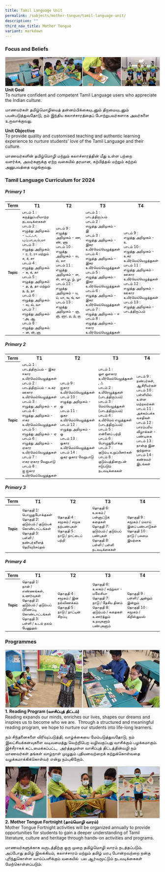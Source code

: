 ```yaml
---
title: Tamil Language Unit
permalink: /subjects/mother-tongue/tamil-language-unit/
description: ""
third_nav_title: Mother Tongue
variant: markdown
---
```

### Focus and Beliefs

![intro](/images/mt-tl-1.png)
**Unit Goal** <br>
To nurture confident and competent Tamil Language users who appreciate the Indian culture.

மாணவர்கள் தமிழ்மொழியைத் தன்னம்பிக்கையுடனும் திறமையுடனும் பயன்படுத்துவதோடு,&nbsp;நம் இந்திய கலாச்சாரத்தைப் போற்றுபவர்களாக அவர்களை உருவாக்குவது.

**Unit Objective** <br>
To provide quality and customised teaching and authentic learning experience to nurture students’ love of the Tamil Language and their culture.

மாணவர்களின் தமிழ்மொழி மற்றும் கலாச்சாரத்தின் மீது உள்ள பற்றை வளர்க்க,&nbsp;அவர்களுக்கு ஏற்ற வகையில் தரமான,&nbsp;கற்பித்தல் மற்றும் கற்றல் அனுபவத்தை வழங்குவது.&nbsp;&nbsp;

### Tamil Language Curriculum for 2024
##### Primary 1
<table>
	<tbody>
	<tr>
		<th width="8%" style="text-align: center">Term</th>
		<th width="23%" style="text-align: center">T1</th>
		<th width="23%" style="text-align: center">T2</th>
		<th width="23%" style="text-align: center">T3</th>
		<th width="23%" style="text-align: center">T4</th>
	</tr>
	<tr height="65px" style="font-size:12px">
		<th width="8%" style="text-align: center">Topic</th>
		<td width="23%" style="text-align: left">
			பாடம் 1 : <br>கருத்துப்பரிமாற்ற நடவடிக்கைகள்<br>
			பாடம் 2 : <br>எழுத்து அறிமுகம் - ட,ட்,டா, ப,ப்,பா,ம,ம்,மா<br>
			பாடம் 3 : <br>எழுத்து அறிமுகம் - ர, ர், ரா மற்றும் ச, ச், சா<br>
			பாடம் 4 : <br>எழுத்து அறிமுகம் - க, க், கா<br>
			பாடம் 5 : <br>எழுத்து அறிமுகம் - த, த், தா மற்றும் ந, ந், நா<br>
			பாடம் 6 : <br>எழுத்து அறிமுகம் - வ, வ், வா<br>
			பாடம் 7 : <br>எழுத்து அறிமுகம் -அ, ஆ<br>
			பாடம் 8 : <br>எழுத்து அறிமுகம் - ன, ன், னா<br>
		</td>
		<td width="23%" style="text-align: left">
			பாடம் 9 : <br>எழுத்து அறிமுகம் - ண, ண், ணா<br>
			பாடம் 10 : <br>எழுத்து அறிமுகம் - ல, ல், லா<br>
			பாடம் 11 : <br>எழுத்து அறிமுகம் - ள, ள், ளா,ழ, ழ், ழா<br>
			பாடம் 12 : <br>எழுத்து அறிமுகம் - ய, ய், யா, ங, ங், ஙா<br>
			பாடம் 13 : <br>எழுத்து அறிமுகம் - ஞ, ஞ், ஞா, ற, ற், றா
		</td>
		<td width="23%" style="text-align: left">
			பாடம் 1 : <br>பாடத்திருப்பம்<br>
			பாடம் 2 : <br>எழுத்து அறிமுகம் - இ<br>
			பாடம் 3 : <br>எழுத்து அறிமுகம் - இகர உயிர்மெய்யெழுத்துகள்<br>   
			பாடம் 4 : <br>எழுத்து அறிமுகம் - இகர உயிர்மெய்யெழுத்துகள்<br>
			பாடம் 5 : <br>எழுத்து அறிமுகம் - இகர உயிர்மெய்யெழுத்துகள்<br>
			பாடம் 6 : <br>எழுத்து அறிமுகம் - இகர உயிர்மெய்யெழுத்துகள்<br>
			பாடம் 7 : <br>எழுத்து அறிமுகம் - ஈ<br>
			பாடம் 8 : <br>எழுத்து அறிமுகம் - ஈகார உயிர்மெய்யெழுத்துகள்<br>
		</td>
		<td width="23%" style="text-align: left">
			பாடம் 9 :<br>எழுத்து அறிமுகம் - உ<br>
			பாடம் 10 :<br>எழுத்து அறிமுகம் - உகர உயிர்மெய்யெழுத்துகள்<br>
			பாடம் 11 :<br>எழுத்து அறிமுகம் - ஊகார உயிர்மெய்யெழுத்துகள்<br>
			பாடம் 12 :<br>எழுத்து அறிமுகம் - ஊகார உயிர்மெய்யெழுத்துகள்<br>
			பாடம் 13 :<br>எழுத்து அறிமுகம் - பாடத்திருப்பம்<br>
		</td>
	</tr>
	<tr>
	</tr>
</tbody>
</table>

##### Primary 2
<table>
	<tbody>
	<tr>
		<th width="8%" style="text-align: center">Term</th>
		<th width="23%" style="text-align: center">T1</th>
		<th width="23%" style="text-align: center">T2</th>
		<th width="23%" style="text-align: center">T3</th>
		<th width="23%" style="text-align: center">T4</th>
	</tr>
	<tr height="65px" style="font-size:12px">
		<th width="8%" style="text-align: center">Topic</th>
		<td width="23%" style="text-align: left">
பாடம் 1 : <br>பாடத்திருப்பம் - இகர ஈகார உயிர்மெய்யெழுத்துகள்<br>
பாடம் 2 : <br>பாடத்திருப்பம் - உகர ஊகார உயிர்மெய்யெழுத்துகள்<br>
பாடம் 3 : <br>எழுத்து அறிமுகம் - எ<br>
பாடம் 4 : <br>எழுத்து அறிமுகம் - எகர உயிர்மெய்யெழுத்துகள் <br>
பாடம் 5 : <br>எழுத்து அறிமுகம் - ஏ<br>
பாடம் 6 : <br>எழுத்து அறிமுகம் - ஏகார உயிர்மெய்யெழுத்துகள்<br>
பாடம் 7 : <br>எகர ஏகார வேறுபாடு<br>
பாடம் 8 : <br>ஐ ஐகார உயிர்மெய்யெழுத்துகள்
		</td>
		<td width="23%" style="text-align: left">
பாடம் 9 : <br>ஐகார உயிர்மெய்யெழுத்துகள்<br>
பாடம் 10 : <br>எழுத்து அறிமுகம் - ஒ <br>
பாடம் 11 : <br>ஒகர உயிர்மெய்யெழுத்துகள்<br>
பாடம் 12 : <br>எழுத்து அறிமுகம் - ஓ <br>
பாடம் 13 : <br>ஓகார உயிர்மெய்யெழுத்துகள்<br>
பாடம் 14 : <br>ஒகர ஓகார வேறுபாடு
		</td>
		<td width="23%" style="text-align: left">
பாடம் 1 : <br>ஔ  ஔகார உயிர்மெய்யெழுத்துகள் , ஃ<br>
பாடம் 2 : <br>உயிரெழுத்துகள் (பாடத்திருப்பம்)<br>
பாடம் 3 : <br>மெய்யெழுத்துகள் (பாடத்திருப்பம்) <br>
பாடம் 4 : <br>உயிர்மெய் எழுத்துகள்  (பாடத்திருப்பம்)<br> 
பாடம் 5 :  <br>என்னைப் பற்றி<br>
பாடம் 6 : <br>பொழுதுபோக்கு<br>
பாடம் 7 : <br>குடும்ப உறுப்பினர்கள்<br>
பாடம் 8 : <br>குடும்பத்தினருடன் ஈடுபடும் நடவடிக்கைகள்
		</td>
		<td width="23%" style="text-align: left">
பாடம் 9 : <br>நண்பர்கள், ஆசிரியர்கள்<br>
பாடம் 10 : <br>பள்ளியில் உள்ள மற்றவர்கள்<br> 
பாடம் 11 : <br>அக்கம்பக்க வசதிகள்<br>
பாடம் 12 : <br>பாரம்பரிய விழாக்கள் - பண்டிகை<br>
பாடம் 13 : <br>நான்கு இன ஒற்றுமை<br>
பாடம் 14 : <br>கண்கவர் இடங்கள்
		</td>
	</tr>
	<tr>
	</tr>
</tbody>
</table>

##### Primary 3
<table>
	<tbody>
	<tr>
		<th width="8%" style="text-align: center">Term</th>
		<th width="23%" style="text-align: center">T1</th>
		<th width="23%" style="text-align: center">T2</th>
		<th width="23%" style="text-align: center">T3</th>
		<th width="23%" style="text-align: center">T4</th>
	</tr>
	<tr height="65px" style="font-size:12px">
		<th width="8%" style="text-align: center">Topic</th>
		<td width="23%" style="text-align: left">
தொகுதி 1: <br>பொழுதுபோக்குகள்<br>
தொகுதி 2: <br>குடும்பம் / குடும்பக் கொண்டாட்டங்கள்<br>
தொகுதி 3: <br>பள்ளி / நண்பர்களைத் தெரிவுசெய்தல்
		</td>
		<td width="23%" style="text-align: left">
தொகுதி 4 : <br>சமூகம் / சமூக நற்பண்புகள்<br>
தொகுதி 5 : <br>நாடு / நாட்டைப் பற்றி
		</td>
		<td width="23%" style="text-align: left">
தொகுதி 6: <br>உலகம் / பன்னாட்டுக் கதைகள்<br>
தொகுதி 7: <br>குடும்பம் / குடும்பப் பண்புகள்<br>
தொகுதி 8: <br>பள்ளி / பள்ளி நடவடிக்கைகள்
		</td>
		<td width="23%" style="text-align: left">
தொகுதி 9 : <br>சமூகம் / மலாய் இனப் பண்பாடுகள்<br>
தொகுதி 10 : <br>நாடு / பசுமை இயற்கை		</td>
	</tr>
	<tr>
	</tr>
</tbody>
</table>

##### Primary 4
<table>
  <tbody>
  <tr>
    <th width="8%" style="text-align: center">Term</th>
    <th width="23%" style="text-align: center">T1</th>
    <th width="23%" style="text-align: center">T2</th>
    <th width="23%" style="text-align: center">T3</th>
    <th width="23%" style="text-align: center">T4</th>
  </tr>
  <tr height="65px" style="font-size:12px">
    <th width="8%" style="text-align: center">Topic</th>
    <td width="23%" style="text-align: left">
			தொகுதி 1: <br>நான் / எண்ணங்கள், உணர்வுகள் <br>
			தொகுதி 2: <br>குடும்பம் / குடும்பப் பிணைப்பு,  கொண்டாட்டங்கள்<br>
			தொகுதி 3: <br>பள்ளி / உடல் நலம் பேணுதல் 
    </td>
    <td width="23%" style="text-align: left">
			தொகுதி 4 : <br>சமூகம் / இன நல்லிணக்கம்<br>
			தொகுதி 5 : <br>நாடு / நாட்டின் சிறப்பு 
    </td>
    <td width="23%" style="text-align: left">
			தொகுதி 6: <br>உலகம் / சுற்றுலா - மலேசியா <br>
			தொகுதி 7: <br>நாடு / தேசிய தினம் <br>
			தொகுதி 8: <br>குடும்பம் / கதைகள் உணர்த்தும் உறவுகளும் பண்புகளும் 
    </td>
    <td width="23%" style="text-align: left">
			தொகுதி 9 : <br>பள்ளி / அன்றும் இன்றும் <br>
			தொகுதி 10 : <br>சமூகம் / கிறிஸ்துமஸ்
		</td>
  </tr>
  <tr>
  </tr>
</tbody>
</table>

### Programmes

![reading programme](/images/mt-tl-2.png)
**1\. Reading Program (வாசிப்புத் திட்டம்)** <br>
Reading expands our minds, enriches our lives, shapes our dreams&nbsp;and inspires us to become who we are.&nbsp; Through a structured and meaningful reading program, we hope to nurture our students into life-long learners.

நம் சிந்தனைகளை விரிவுப்படுத்தி,&nbsp;வாழ்க்கையை மேம்படுத்துவதோடு,&nbsp;நம் இலட்சியக்கனவுகளை வடிவமைத்து வெற்றிபெற வழிவகுப்பது வாசிக்கும் பழக்கமாகும். இச்சீராகக் கட்டமைக்கப்பட்ட,&nbsp; அர்த்தமுள்ள வாசிப்புத் திட்டத்தின்வழி நம் மாணவர்கள் தங்கள் வாழ்நாள் முழுதும் புதியனவற்றைக் கற்றுக்கொள்வதை வழக்கமாக்கிக்கொள்வர் என்று நம்புகிறோம். &nbsp;&nbsp;&nbsp;

![MT fortnight](/images/mt-tl-3.png)
**2\. Mother Tongue Fortnight (தாய்மொழி&nbsp;வாரம்)** <br>
Mother Tongue Fortnight activities will be organized annually to provide opportunities for students to gain a deeper understanding of Tamil literature, culture and heritage through hands-on activities and programs.

மாணவர்களுக்காக வருடத்திற்கு ஒரு முறை தமிழ்மொழி வாரம் நடத்தப்படும். அப்போது தமிழ் இலக்கியம்,&nbsp;கலாச்சாரம் மற்றும் தமிழ் மரபு போன்றவற்றை நன்கு புரிந்துகொள்ள வாய்ப்பளிக்கும் வகையில்&nbsp; பல ஆர்வமூட்டும் நடவடிக்கைகள் மேற்கொள்ளப்படும்.